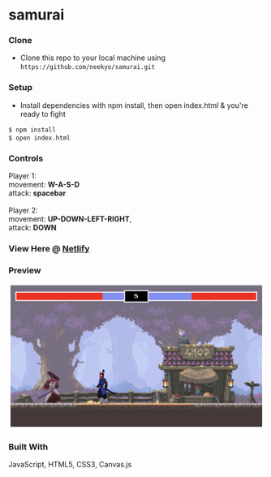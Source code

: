 # samurai

### Clone

- Clone this repo to your local machine using `https://github.com/neekyo/samurai.git`

### Setup

- Install dependencies with npm install, then open index.html & you're ready to fight

```shell
$ npm install
$ open index.html
```

### Controls

Player 1:
<br>
    movement: <b>W-A-S-D</b>
    <br>
    attack: <b>spacebar</b>
    <br>
    <br>
Player 2:
<br>
    movement: <b>UP-DOWN-LEFT-RIGHT</b>,
    <br>
    attack: <b>DOWN</b>
    <br>

### View Here @ [Netlify](https://samurai-fight-2d.netlify.app/)

### Preview

<img src="https://github.com/neekyo/samurai/blob/main/img/prev1.png">

### Built With
JavaScript, HTML5, CSS3, Canvas.js




